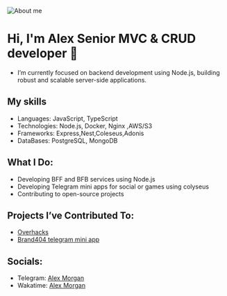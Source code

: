 ![About me](https://thorium.rocks/imgs/aboutme.png)

# Hi, I'm Alex Senior MVC & CRUD developer 👋
- I’m currently focused on backend development using Node.js, building robust and scalable server-side applications.



## My skills
- Languages: JavaScript, TypeScript
- Technologies: Node.js, Docker, Nginx ,AWS/S3
- Frameworks: Express,Nest,Coleseus,Adonis
- DataBases: PostgreSQL, MongoDB 

  
## What I Do:
- Developing BFF and BFB services using Node.js
- Developing Telegram mini apps for social or games using colyseus
- Contributing to open-source projects 

## Projects I’ve Contributed To:
- [Overhacks](https://dorahacks.io/buidl/11311)
- [Brand404 telegram mini app](https://t.me/+NTzURbil9kdhYmYy)

## Socials:
- Telegram:  [Alex Morgan](https://t.me/thefinaljoke)
- Wakatime: [Alex Morgan](https://wakatime.com/@darknil)

<!--
**darknil/darknil** is a ✨ _special_ ✨ repository because its `README.md` (this file) appears on your GitHub profile.

Here are some ideas to get you started:

- 🔭 I’m currently working on ...
- 🌱 I’m currently learning backend development and software arhitecture
- 👯 I’m looking to collaborate on new Web projects
- 🤔 I’m looking for help with ...
- 💬 Ask me about ...
- 📫 How to reach me: ...
- 😄 Pronouns: ...
- ⚡ Fun fact: ...
-->
